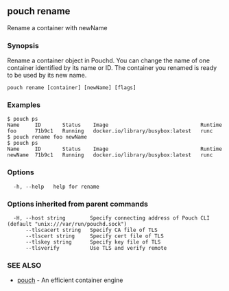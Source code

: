 ## pouch rename

Rename a container with newName

### Synopsis

Rename a container object in Pouchd. You can change the name of one container identified by its name or ID. The container you renamed is ready to be used by its new name.

```
pouch rename [container] [newName] [flags]
```

### Examples

```
$ pouch ps
Name     ID       Status    Image                              Runtime
foo      71b9c1   Running   docker.io/library/busybox:latest   runc
$ pouch rename foo newName
$ pouch ps
Name     ID       Status    Image                              Runtime
newName  71b9c1   Running   docker.io/library/busybox:latest   runc

```

### Options

```
  -h, --help   help for rename
```

### Options inherited from parent commands

```
  -H, --host string        Specify connecting address of Pouch CLI (default "unix:///var/run/pouchd.sock")
      --tlscacert string   Specify CA file of TLS
      --tlscert string     Specify cert file of TLS
      --tlskey string      Specify key file of TLS
      --tlsverify          Use TLS and verify remote
```

### SEE ALSO

* [pouch](pouch.md)	 - An efficient container engine

